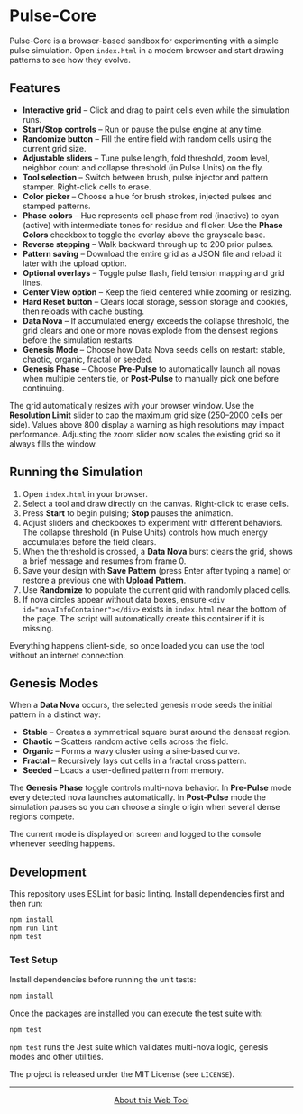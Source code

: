 # Pulse-Core

Pulse-Core is a browser-based sandbox for experimenting with a simple pulse simulation. Open `index.html` in a modern browser and start drawing patterns to see how they evolve.

## Features

- **Interactive grid** – Click and drag to paint cells even while the simulation runs.
- **Start/Stop controls** – Run or pause the pulse engine at any time.
- **Randomize button** – Fill the entire field with random cells using the current grid size.
- **Adjustable sliders** – Tune pulse length, fold threshold, zoom level, neighbor count and collapse threshold (in Pulse Units) on the fly.
- **Tool selection** – Switch between brush, pulse injector and pattern stamper. Right-click cells to erase.
- **Color picker** – Choose a hue for brush strokes, injected pulses and stamped patterns.
- **Phase colors** – Hue represents cell phase from red (inactive) to cyan (active) with intermediate tones for residue and flicker. Use the **Phase Colors** checkbox to toggle the overlay above the grayscale base.
- **Reverse stepping** – Walk backward through up to 200 prior pulses.
- **Pattern saving** – Download the entire grid as a JSON file and reload it later with the upload option.
- **Optional overlays** – Toggle pulse flash, field tension mapping and grid lines.
- **Center View option** – Keep the field centered while zooming or resizing.
- **Hard Reset button** – Clears local storage, session storage and cookies, then reloads with cache busting.
 - **Data Nova** – If accumulated energy exceeds the collapse threshold, the grid
  clears and one or more novas explode from the densest regions before the simulation restarts.
- **Genesis Mode** – Choose how Data Nova seeds cells on restart: stable, chaotic, organic, fractal or seeded.
- **Genesis Phase** – Choose **Pre-Pulse** to automatically launch all novas when multiple centers tie, or **Post-Pulse** to manually pick one before continuing.

The grid automatically resizes with your browser window. Use the **Resolution Limit** slider to cap the maximum grid size (250–2000 cells per side). Values above 800 display a warning as high resolutions may impact performance.
Adjusting the zoom slider now scales the existing grid so it always fills the window.

## Running the Simulation

1. Open `index.html` in your browser.
2. Select a tool and draw directly on the canvas. Right-click to erase cells.
3. Press **Start** to begin pulsing; **Stop** pauses the animation.
4. Adjust sliders and checkboxes to experiment with different behaviors. The collapse threshold (in Pulse Units) controls how much energy accumulates before the field clears.
5. When the threshold is crossed, a **Data Nova** burst clears the grid, shows a brief message and resumes from frame 0.
6. Save your design with **Save Pattern** (press Enter after typing a name) or restore a previous one with **Upload Pattern**.
7. Use **Randomize** to populate the current grid with randomly placed cells.
8. If nova circles appear without data boxes, ensure `<div id="novaInfoContainer"></div>` exists in `index.html` near the bottom of the page. The script will automatically create this container if it is missing.

Everything happens client-side, so once loaded you can use the tool without an internet connection.

## Genesis Modes

When a **Data Nova** occurs, the selected genesis mode seeds the initial pattern in a distinct way:

- **Stable** – Creates a symmetrical square burst around the densest region.
- **Chaotic** – Scatters random active cells across the field.
- **Organic** – Forms a wavy cluster using a sine-based curve.
- **Fractal** – Recursively lays out cells in a fractal cross pattern.
- **Seeded** – Loads a user-defined pattern from memory.

The **Genesis Phase** toggle controls multi-nova behavior. In **Pre-Pulse** mode every detected nova launches automatically. In **Post-Pulse** mode the simulation pauses so you can choose a single origin when several dense regions compete.

The current mode is displayed on screen and logged to the console whenever seeding happens.

## Development

This repository uses ESLint for basic linting. Install dependencies first and then run:

```sh
npm install
npm run lint
npm test
```

### Test Setup

Install dependencies before running the unit tests:

```sh
npm install
```

Once the packages are installed you can execute the test suite with:

```sh
npm test
```

`npm test` runs the Jest suite which validates multi-nova logic, genesis modes and other utilities.

The project is released under the MIT License (see `LICENSE`).

---

<p align="center">
  <a href="ABOUT.md" target="_blank">About this Web Tool</a>
</p>
